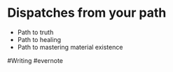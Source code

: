 # Dispatches from your path

- Path to truth
- Path to healing
- Path to mastering material existence

\#Writing #evernote

